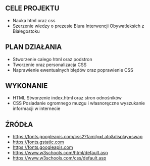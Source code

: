 ## CELE PROJEKTU
* Nauka html oraz css
* Szerzenie wiedzy o prezesie Biura Interwencji Obywatleksich z Białegostoku
## PLAN DZIAŁANIA
* Stworzenie calego html oraz podstron
* Tworzenie oraz personalizacja CSS
* Naprawienie ewentualnych błędów oraz poprawienie CSS
## WYKONANIE
* HTML
Stworzenie index.html oraz stron odnośników
* CSS
Posiadanie ogromnego muzgu i własnoręczne wyszukanie informacji w internecie
## ŹRÓDŁA
* https://fonts.googleapis.com/css2?family=Lato&display=swap
* https://fonts.gstatic.com
* https://fonts.googleapis.com
* https://www.w3schools.com/html/default.asp
* https://www.w3schools.com/css/default.asp